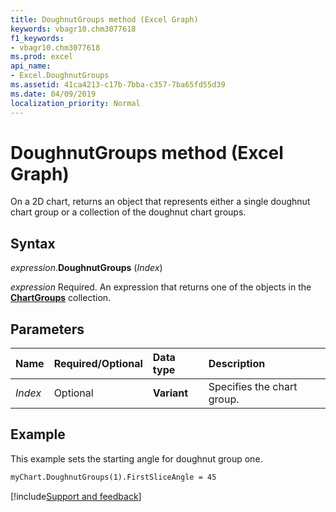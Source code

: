 ```yaml
---
title: DoughnutGroups method (Excel Graph)
keywords: vbagr10.chm3077618
f1_keywords:
- vbagr10.chm3077618
ms.prod: excel
api_name:
- Excel.DoughnutGroups
ms.assetid: 41ca4213-c17b-7bba-c357-7ba65fd55d39
ms.date: 04/09/2019
localization_priority: Normal
---
```



# DoughnutGroups method (Excel Graph)

On a 2D chart, returns an object that represents either a single doughnut chart group or a collection of the doughnut chart groups.

## Syntax

_expression_.**DoughnutGroups** (_Index_)

_expression_ Required. An expression that returns one of the objects in the **[ChartGroups](excel.chartgroups(collection).md)** collection.

## Parameters

|Name|Required/Optional|Data type|Description|
|:-----|:-----|:-----|:-----|
|_Index_ |Optional |**Variant**|Specifies the chart group.|

## Example

This example sets the starting angle for doughnut group one.

```vb
myChart.DoughnutGroups(1).FirstSliceAngle = 45
```


[!include[Support and feedback](~/includes/feedback-boilerplate.md)]